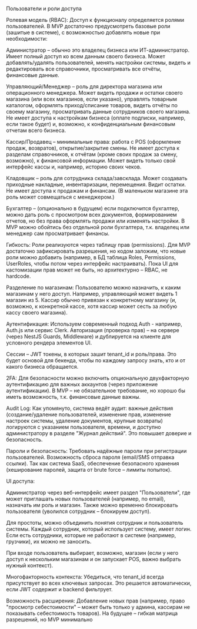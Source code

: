 Пользователи и роли доступа

Ролевая модель (RBAC): Доступ к функционалу определяется ролями пользователей. В MVP достаточно предусмотреть базовые роли (зашитые в системе), с возможностью добавлять новые при необходимости:

Администратор – обычно это владелец бизнеса или ИТ-администратор. Имеет полный доступ ко всем данным своего бизнеса. Может добавлять/удалять пользователей, менять настройки системы, видеть и редактировать все справочники, просматривать все отчёты, финансовые данные.

Управляющий/Менеджер – роль для директора магазина или операционного менеджера. Может видеть продажи и остатки своего магазина (или всех магазинов, если указано), управлять товарным каталогом, оформлять приход/списание товаров, видеть отчёты по своему магазину, просматривать данные сотрудников своего магазина. Не имеет доступа к настройкам бизнеса (оплате подписки, например, если такое будет) и, возможно, к конфиденциальным финансовым отчетам всего бизнеса.

Кассир/Продавец – минимальные права: работа с POS (оформление продаж, возвратов), открытие/закрытие смены. Не имеет доступа к разделам справочников, к отчётам (кроме своих продаж за смену, возможно), к финансовой информации. Может видеть только свой интерфейс кассы и, например, историю своих чеков.

Кладовщик – роль для сотрудника склада/завсклада. Может создавать приходные накладные, инвентаризации, перемещения. Видит остатки. Не имеет доступа к продажам и финансам. (В маленьком магазине эта роль может совмещаться с менеджером.)

Бухгалтер – (опционально в будущем) если подключится бухгалтер, можно дать роль с просмотром всех документов, формированием отчетов, но без права оформлять продажи или изменять настройки. В MVP можно обойтись без отдельной роли бухгалтера, т.к. владелец или менеджер сам просматривает финансы.

Гибкость: Роли реализуются через таблицу прав (permissions). Для MVP достаточно зафиксировать разрешения, но кодом заложим, что новые роли можно добавить (например, в БД таблица Roles, Permissions, UserRoles, чтобы потом через интерфейс настраивать). Пока UI для кастомизации прав может не быть, но архитектурно – RBAC, не hardcode.

Разделение по магазинам: Пользователю можно назначить, к каким магазинам у него доступ. Например, управляющий может видеть 1 магазин из 5. Кассир обычно привязан к конкретному магазину (и, возможно, к конкретной кассе, хотя кассир может сесть за любую кассу своего магазина).

Аутентификация: Используем современный подход Auth - например, Auth.js или сервис Clerk. Авторизация (проверка прав) – на сервере (через NestJS Guards, Middleware) и дублируется на клиенте для условного рендера элементов UI.

Сессии – JWT токены, в которых зашит tenant_id и роль/права. Это будет основой для бекенда, чтобы по каждому запросу знать, кто и от какого бизнеса обращается.

2FA: Для безопасности можно включить опциональную двухфакторную аутентификацию для важных аккаунтов (через приложение аутентификации). В MVP – не обязательное требование, но хорошо бы иметь возможность, т.к. финансовые данные важны.

Audit Log: Как упомянуто, система ведёт аудит: важные действия (создание/удаление пользователей, изменение прав, изменение настроек системы, удаление документов, крупные возвраты) логируются с указанием пользователя, времени, и доступно администратору в разделе "Журнал действий". Это повышает доверие и безопасность.

Пароли и безопасность: Требовать надёжные пароли при регистрации пользователей. Возможность сброса пароля (email/SMS отправка ссылки). Так как система SaaS, обеспечение безопасного хранения (хеширование паролей, защита от brute force – лимиты попыток).

UI доступа:

Администратор через веб-интерфейс имеет раздел "Пользователи", где может приглашать новых пользователей (например, по email), назначать им роль и магазин. Также можно временно блокировать пользователя (уволился сотрудник – блокируем доступ).

Для простоты, можно объединить понятия сотрудник и пользователь системы. Каждый сотрудник, который использует систему, имеет логин. Если есть сотрудники, которые не работают в системе (например, грузчики), их можно не заносить.

При входе пользователь выбирает, возможно, магазин (если у него доступ к нескольким магазинам и он запускает POS, важно выбрать нужный контекст).

Многофакторность контекста: Убедиться, что tenant_id всегда присутствует во всех ключевых запросах. Это решается автоматически, если JWT содержит и backend фильтрует.

Возможность расширения: Добавление новых прав (например, право "просмотр себестоимости" – может быть только у админа, кассирам не показывать себестоимость товаров). На будущее – гибкая матрица разрешений, но MVP минимально